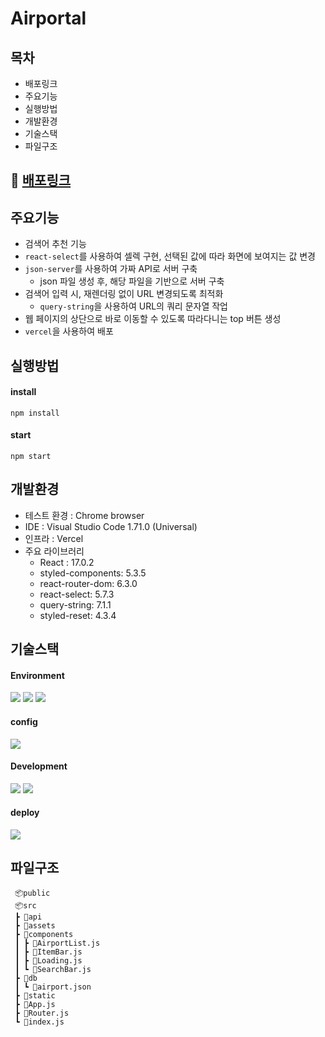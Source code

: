 # Airportal

## 목차

- 배포링크
- 주요기능
- 실행방법
- 개발환경
- 기술스택
- 파일구조

## 🔗 [배포링크](https://airportal.vercel.app/)

## 주요기능

- 검색어 추천 기능
- `react-select`를 사용하여 셀렉 구현, 선택된 값에 따라 화면에 보여지는 값 변경
- `json-server`를 사용하여 가짜 API로 서버 구축
    - json 파일 생성 후, 해당 파일을 기반으로 서버 구축
- 검색어 입력 시, 재렌더링 없이 URL 변경되도록 최적화
    - `query-string`을 사용하여 URL의 쿼리 문자열 작업
- 웹 페이지의 상단으로 바로 이동할 수 있도록 따라다니는 top 버튼 생성
- `vercel`을 사용하여 배포

## 실행방법

#### install

```
npm install
```

#### start

```
npm start
```

## 개발환경

- 테스트 환경 : Chrome browser
- IDE : Visual Studio Code 1.71.0 (Universal)
- 인프라 : Vercel
- 주요 라이브러리
  - React : 17.0.2
  - styled-components: 5.3.5
  - react-router-dom: 6.3.0
  - react-select: 5.7.3
  - query-string: 7.1.1
  - styled-reset: 4.3.4

## 기술스택

#### Environment

<code><img src="https://img.shields.io/badge/Git-F05032?style=for-the-badge&logo=git&logoColor=white"></code>
<code><img src="https://img.shields.io/badge/Github-181717?style=for-the-badge&logo=github&logoColor=white"></code>
<code><img src="https://img.shields.io/badge/VScode-007ACC?style=for-the-badge&logo=vscode&logoColor=white"></code>

#### config

<code><img src="https://img.shields.io/badge/npm-CB3837?style=for-the-badge&logo=npm&logoColor=white"></code>

#### Development

<code><img src="https://img.shields.io/badge/react-61DAFB?style=for-the-badge&logo=react&logoColor=white"></code>
<code><img src="https://img.shields.io/badge/styled components-DB7093?style=for-the-badge&logo=styled-components&logoColor=white"/></code>

#### deploy

<code><img src="https://img.shields.io/badge/vercel-000000?style=for-the-badge&logo=Axios&logoColor=white"/></code>

## 파일구조

```
 📦public
 📦src
 ┣ 📂api
 ┣ 📂assets
 ┣ 📂components
 ┃ ┣ 📜AirportList.js
 ┃ ┣ 📜ItemBar.js
 ┃ ┣ 📜Loading.js
 ┃ ┗ 📜SearchBar.js
 ┣ 📂db
 ┃ ┗ 📜airport.json
 ┣ 📂static
 ┣ 📜App.js
 ┣ 📜Router.js
 ┗ 📜index.js
```

